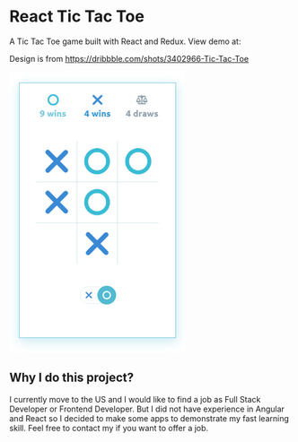 # React Tic Tac Toe
A Tic Tac Toe game built with React and Redux. View demo at:

Design is from https://dribbble.com/shots/3402966-Tic-Tac-Toe

![react-tic-tac-toe](https://raw.githubusercontent.com/tuanpm1308/react-tic-tac-toe/master/preview.png)

## Why I do this project?

I currently move to the US and I would like to find a job as Full Stack Developer or Frontend Developer. But I did not have experience in Angular and React so I decided to make some apps to demonstrate my fast learning skill. Feel free to contact my if you want to offer a job.
